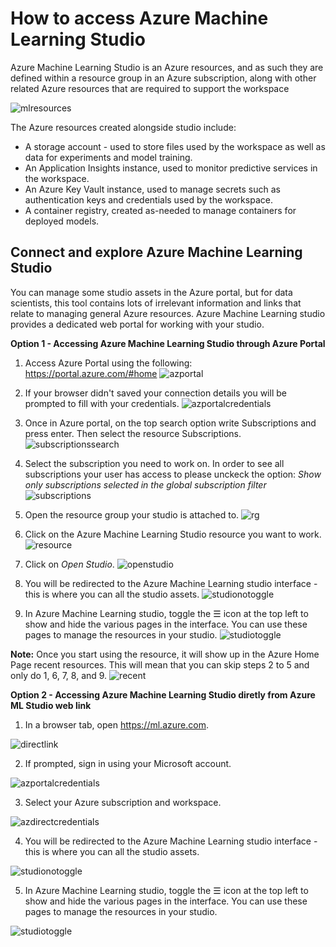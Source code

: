 # How to access Azure Machine Learning Studio

Azure Machine Learning Studio is an Azure resources, and as such they are defined within a resource group in an Azure subscription, along with other related Azure resources that are required to support the workspace

![mlresources](https://github.com/felicity-borg/Getting-Started-On-Azure-ML/blob/main/Images/azure-machine-learning-resources.png)

The Azure resources created alongside studio include:

* A storage account - used to store files used by the workspace as well as data for experiments and model training.
* An Application Insights instance, used to monitor predictive services in the workspace.
* An Azure Key Vault instance, used to manage secrets such as authentication keys and credentials used by the workspace.
* A container registry, created as-needed to manage containers for deployed models.

## Connect and explore Azure Machine Learning Studio

You can manage some studio assets in the Azure portal, but for data scientists, this tool contains lots of irrelevant information and links that relate to managing general Azure resources. Azure Machine Learning studio provides a dedicated web portal for working with your studio.

**Option 1 - Accessing Azure Machine Learning Studio through Azure Portal**

1. Access Azure Portal using the following: https://portal.azure.com/#home
![azportal](https://github.com/felicity-borg/Getting-Started-On-Azure-ML/blob/main/Images/azure-portal.PNG)

2. If your browser didn't saved your connection details you will be prompted to fill with your credentials.
![azportalcredentials](https://github.com/felicity-borg/Getting-Started-On-Azure-ML/blob/main/Images/azure-login-screen.PNG)

3. Once in Azure portal, on the top search option write Subscriptions and press enter. Then select the resource Subscriptions.
![subscriptionssearch](https://github.com/felicity-borg/Getting-Started-On-Azure-ML/blob/main/Images/azure-subscription-search.PNG)

4. Select the subscription you need to work on. In order to see all subscriptions your user has access to please unckeck the option: _Show only subscriptions selected in the global subscription filter_
![subscriptions](https://github.com/felicity-borg/Getting-Started-On-Azure-ML/blob/main/Images/Subscriptions%20Azure.PNG)

5. Open the resource group your studio is attached to.
![rg](https://github.com/felicity-borg/Getting-Started-On-Azure-ML/blob/main/Images/resource-groups.PNG)

6. Click on the Azure Machine Learning Studio resource you want to work.
![resource](https://github.com/felicity-borg/Getting-Started-On-Azure-ML/blob/main/Images/MachineLearning.PNG)

7. Click on _Open Studio_.
![openstudio](https://github.com/felicity-borg/Getting-Started-On-Azure-ML/blob/main/Images/LauchStudio.PNG)

8. You will be redirected to the Azure Machine Learning studio interface - this is where you can all the studio assets.
![studionotoggle](https://github.com/felicity-borg/Getting-Started-On-Azure-ML/blob/main/Images/ML%20Studio%20-%20no%20toogle.PNG)

9. In Azure Machine Learning studio, toggle the ☰ icon at the top left to show and hide the various pages in the interface. You can use these pages to manage the resources in your studio.
![studiotoggle](https://github.com/felicity-borg/Getting-Started-On-Azure-ML/blob/main/Images/ML%20Studio.PNG)
 
 **Note:** Once you start using the resource, it will show up in the Azure Home Page recent resources. This will mean that you can skip steps 2 to 5 and only do 1, 6, 7, 8, and 9.
 ![recent](https://github.com/felicity-borg/Getting-Started-On-Azure-ML/blob/main/Images/Recent_Resources.PNG)
 

**Option 2 - Accessing Azure Machine Learning Studio diretly from Azure ML Studio web link**

1. In a browser tab, open https://ml.azure.com. 

![directlink](https://github.com/felicity-borg/Getting-Started-On-Azure-ML/blob/main/Images/directlink.PNG)

2. If prompted, sign in using your Microsoft account. 

![azportalcredentials](https://github.com/felicity-borg/Getting-Started-On-Azure-ML/blob/main/Images/azure-login-screen.PNG)

3. Select your Azure subscription and workspace.

![azdirectcredentials](https://github.com/felicity-borg/Getting-Started-On-Azure-ML/blob/main/Images/directsignincredentias.PNG)

4. You will be redirected to the Azure Machine Learning studio interface - this is where you can all the studio assets.

![studionotoggle](https://github.com/felicity-borg/Getting-Started-On-Azure-ML/blob/main/Images/ML%20Studio%20-%20no%20toogle.PNG)

5. In Azure Machine Learning studio, toggle the ☰ icon at the top left to show and hide the various pages in the interface. You can use these pages to manage the resources in your studio.

![studiotoggle](https://github.com/felicity-borg/Getting-Started-On-Azure-ML/blob/main/Images/ML%20Studio.PNG)

